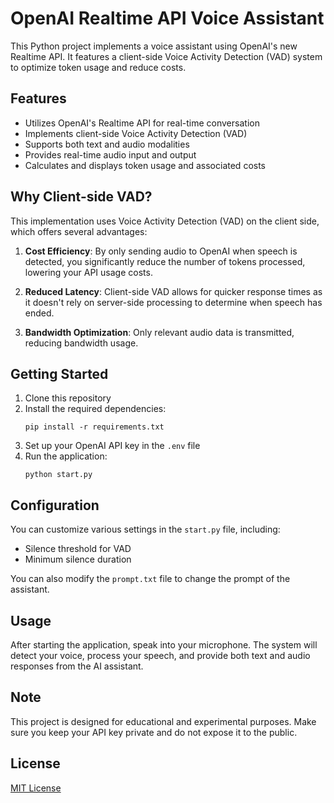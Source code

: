 # OpenAI Realtime API Voice Assistant

This Python project implements a voice assistant using OpenAI's new Realtime API. It features a client-side Voice Activity Detection (VAD) system to optimize token usage and reduce costs.

## Features

- Utilizes OpenAI's Realtime API for real-time conversation
- Implements client-side Voice Activity Detection (VAD)
- Supports both text and audio modalities
- Provides real-time audio input and output
- Calculates and displays token usage and associated costs

## Why Client-side VAD?

This implementation uses Voice Activity Detection (VAD) on the client side, which offers several advantages:

1. **Cost Efficiency**: By only sending audio to OpenAI when speech is detected, you significantly reduce the number of tokens processed, lowering your API usage costs.

2. **Reduced Latency**: Client-side VAD allows for quicker response times as it doesn't rely on server-side processing to determine when speech has ended.

3. **Bandwidth Optimization**: Only relevant audio data is transmitted, reducing bandwidth usage.

## Getting Started

1. Clone this repository
2. Install the required dependencies:
   ```
   pip install -r requirements.txt
   ```
3. Set up your OpenAI API key in the `.env` file
4. Run the application:
   ```
   python start.py
   ```

## Configuration

You can customize various settings in the `start.py` file, including:

- Silence threshold for VAD
- Minimum silence duration

You can also modify the `prompt.txt` file to change the prompt of the assistant.

## Usage

After starting the application, speak into your microphone. The system will detect your voice, process your speech, and provide both text and audio responses from the AI assistant.

## Note

This project is designed for educational and experimental purposes. Make sure you keep your API key private and do not expose it to the public.

## License

[MIT License](LICENSE)
